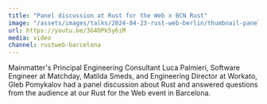 ```yaml
---
title: "Panel discussion at Rust for the Web x BCN Rust"
image: "/assets/images/talks/2024-04-23-rust-web-berlin/thumbnail-panel.jpg"
url: https://youtu.be/3G4DPk5y6iM
media: video
channel: rustweb-barcelona
---
```


Mainmatter's Principal Engineering Consultant Luca Palmieri, Software Engineer
at Matchday, Matilda Smeds, and Engineering Director at Workato, Gleb Pomykalov
had a panel discussion about Rust and answered questions from the audience at
our Rust for the Web event in Barcelona.
